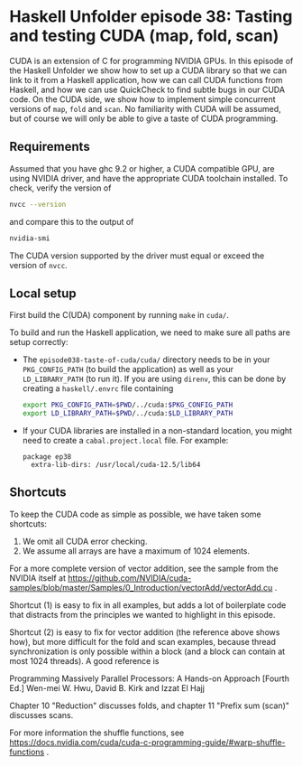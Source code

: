 # Haskell Unfolder episode 38: Tasting and testing CUDA (map, fold, scan)

CUDA is an extension of C for programming NVIDIA GPUs. In this episode of the
Haskell Unfolder we show how to set up a CUDA library so that we can link to it
from a Haskell application, how we can call CUDA functions from Haskell, and how
we can use QuickCheck to find subtle bugs in our CUDA code. On the CUDA side, we
show how to implement simple concurrent versions of `map`, `fold` and `scan`. No
familiarity with CUDA will be assumed, but of course we will only be able to
give a taste of CUDA programming.

## Requirements

Assumed that you have ghc 9.2 or higher, a CUDA compatible GPU, are using NVIDIA
driver, and have the appropriate CUDA toolchain installed. To check, verify the
version of

```bash
nvcc --version
```

and compare this to the output of

```bash
nvidia-smi
```

The CUDA version supported by the driver must equal or exceed the version of
`nvcc`.

## Local setup

First build the C(UDA) component by running `make` in `cuda/`.

To build and run the Haskell application, we need to make sure all paths are
setup correctly:

* The `episode038-taste-of-cuda/cuda/` directory needs to be in your
  `PKG_CONFIG_PATH` (to build the application) as well as your `LD_LIBRARY_PATH`
  (to run it). If you are using `direnv`, this can be done by creating a
  `haskell/.envrc` file containing

  ```bash
  export PKG_CONFIG_PATH=$PWD/../cuda:$PKG_CONFIG_PATH
  export LD_LIBRARY_PATH=$PWD/../cuda:$LD_LIBRARY_PATH
  ```

* If your CUDA libraries are installed in a non-standard location, you might
  need to create a `cabal.project.local` file. For example:

  ```
  package ep38
    extra-lib-dirs: /usr/local/cuda-12.5/lib64
  ```

## Shortcuts

To keep the CUDA code as simple as possible, we have taken some shortcuts:

1. We omit all CUDA error checking.
2. We assume all arrays are have a maximum of 1024 elements.

For a more complete version of vector addition, see the sample from the NVIDIA
itself at https://github.com/NVIDIA/cuda-samples/blob/master/Samples/0_Introduction/vectorAdd/vectorAdd.cu .

Shortcut (1) is easy to fix in all examples, but adds a lot of boilerplate
code that distracts from the principles we wanted to highlight in this episode.

Shortcut (2) is easy to fix for vector addition (the reference above shows how),
but more difficult for the fold and scan examples, because thread
synchronization is only possible within a block (and a block can contain at most
1024 threads). A good reference is

  Programming Massively Parallel Processors: A Hands-on Approach [Fourth Ed.]
  Wen-mei W. Hwu, David B. Kirk and Izzat El Hajj

Chapter 10 "Reduction" discusses folds, and chapter 11 "Prefix sum (scan)"
discusses scans.

For more information the shuffle functions, see
https://docs.nvidia.com/cuda/cuda-c-programming-guide/#warp-shuffle-functions .
